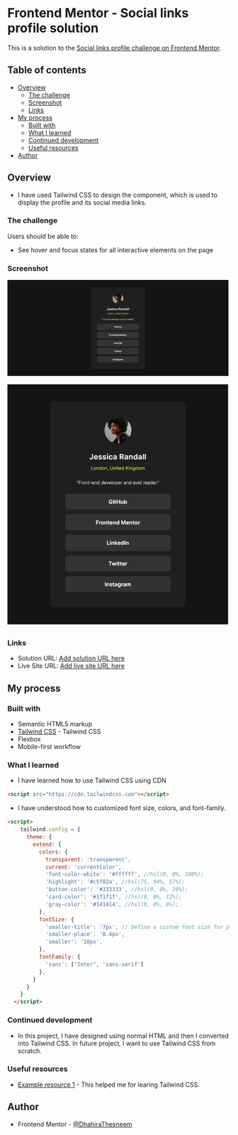 # Frontend Mentor - Social links profile solution

This is a solution to the [Social links profile challenge on Frontend Mentor](https://www.frontendmentor.io/challenges/social-links-profile-UG32l9m6dQ). 

## Table of contents

- [Overview](#overview)
  - [The challenge](#the-challenge)
  - [Screenshot](#screenshot)
  - [Links](#links)
- [My process](#my-process)
  - [Built with](#built-with)
  - [What I learned](#what-i-learned)
  - [Continued development](#continued-development)
  - [Useful resources](#useful-resources)
- [Author](#author)


## Overview

- I have used Tailwind CSS to design the component, which is used to display the profile and its social media links.

### The challenge

Users should be able to:

- See hover and focus states for all interactive elements on the page

### Screenshot

![Desktop Sreenshot](./screenshot/Screenshot_Desktop.png)

![Mobile Sreenshot](./screenshot/Screenshot_Mobile.png)

### Links

- Solution URL: [Add solution URL here](https://github.com/DhahiraThesneem/frontEnd-Mentor/tree/master/social-links-profile-main_tailwind)
- Live Site URL: [Add live site URL here](https://your-live-site-url.com)

## My process

### Built with

- Semantic HTML5 markup
- [Tailwind CSS](https://tailwindcss.com/) - Tailwind CSS 
- Flexbox
- Mobile-first workflow

### What I learned

- I have learned how to use Tailwind CSS using CDN

```html
<script src="https://cdn.tailwindcss.com"></script>
```

- I have understood how to customized font size, colors, and font-family. 

```html
<script>
    tailwind.config = {
      theme: {
        extend: {
          colors: {
            transparent: 'transparent',
            current: 'currentColor',
            'font-color-white': '#ffffff', //hsl(0, 0%, 100%);
            'highlight': '#c5f82a', //hsl(75, 94%, 57%);
            'button-color': '#333333', //hsl(0, 0%, 20%);
            'card-color': '#1f1f1f', //hsl(0, 0%, 12%);
            'gray-color': '#141414', //hsl(0, 0%, 8%);
          },
          fontSize: {
            'smaller-title': '7px', // Define a custom font size for place
            'smaller-place': '8.4px',
            'smaller': '10px',
          },
          fontFamily: {
            'sans': ["Inter", 'sans-serif']
          },
        }
      }
    }
  </script>
```

### Continued development

- In this project, I have designed using normal HTML and then I converted into Tailwind CSS. In future project, I want to use Tailwind CSS from scratch. 

### Useful resources

- [Example resource 1](https://tailwindcss.com/) - This helped me for learing Tailwind CSS.


## Author

- Frontend Mentor - [@DhahiraThesneem](https://www.frontendmentor.io/profile/DhahiraThesneem)


